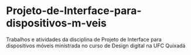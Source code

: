 # Projeto-de-Interface-para-dispositivos-m-veis
Trabalhos e atividades da disciplina de Projeto de Interface para dispositivos móveis ministrada no curso de Design digital na UFC Quixadá
